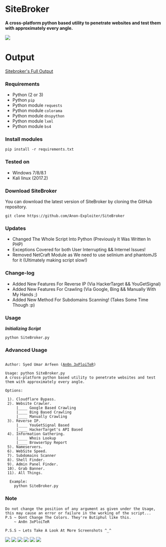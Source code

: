 # SiteBroker
**A cross-platform python based utility to penetrate websites and test them with approximately every angle.**

<img src="https://i.imgur.com/9KubVzA.png" />

# Output
<a href="https://github.com/Anon-Exploiter/Rough_Work/blob/master/SiteBroker_Output" target="_blank">Sitebroker's Full Output</a>

### Requirements

- Python (2 or 3)
- Python `pip`
- Python module `requests`
- Python module `colorama`
- Python module `dnspython`
- Python module `lxml`
- Python module `bs4`

### Install modules

	pip install -r requirements.txt
	
### Tested on

- Windows 7/8/8.1
- Kali linux (2017.2)
 
### Download SiteBroker

You can download the latest version of SiteBroker by cloning the GitHub repository.

	git clone https://github.com/Anon-Exploiter/SiteBroker
	
### Updates

- Changed The Whole Script Into Python (Previously It Was Written In PHP)
- Exceptions Covered for both User Interrupting && Internel Issues!
- Removed NetCraft Module as We need to use selinium and phantomJS for it (Ultimately making script slow!)


### Change-log

- Added New Features For Reverse IP (Via HackerTarget && YouGetSignal)
- Added New Features For Crawling (Via Google, Bing && Manually With My Hands ;) 
- Added New Method For Subdomains Scanning! (Takes Some Time Though :p)


### Usage

***Initializing Script***

	python SiteBroker.py
	

### Advanced Usage

<pre><code>
Author: Syed Umar Arfeen (<a href="https://www.facebook.com/0x556d6172" target="_blank">An0n 3xPloiTeR</a>)

Usage: python SiteBroker.py
A cross-platform python based utility to penetrate websites and test them with approximately every angle.

Options:

 1). Cloudflare Bypass. 
 2). Website Crawler.
  	 |____ Google Based Crawling
 	 |____ Bing Based Crawling
 	 |____ Manually Crawling
 3). Reverse IP.
  	 |____ YouGetSignal Based
 	 |____ HackerTarget's API Based
 4). Information Gathering.
  	 |____ Whois Lookup
 	 |____ BrowserSpy Report
 5). Nameservers.
 6). WebSite Speed.
 7). Subdomains Scanner
 8). Shell Finder.
 9). Admin Panel Finder.
 10). Grab Banner.
 11). All Things.
  
  Example:
	python SiteBroker.py
</code></pre>


### Note 
<pre><code>Do not change the position of any argument as given under the Usage, this may cause an error or failure in the working of the script...
P.S ~ Dont Change The Colors. They're Butiphul like this.
	~ An0n 3xPloiTeR

P.S.S ~ Lets Take A Look At More Screenshots ^_^</code></pre>
<img src="https://i.imgur.com/RSrESbB.png" />
<img src="https://i.imgur.com/sBZ0n5i.png" />
<img src="https://i.imgur.com/a6DsVOP.png" />
<img src="https://i.imgur.com/noKnHfJ.png" />
<img src="https://i.imgur.com/3iIdnto.png" />
<img src="https://i.imgur.com/cjS9SOV.png" />
